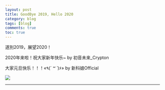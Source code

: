 ```yaml
---
layout: post
title: GoodBye 2019, Hello 2020
category: blog
tags: [blog]
comments: true
toc: true
---
```


道別2019，展望2020！

2020年来啦！祝大家新年快乐~ by 初音未来_Crypton

大家元旦快乐！！！«٩(*´ ꒳ `*)۶» by 新科娘Official

![](https://www.hauchenglee.com/assets/images/blog/bilibili_451066708_01.jpg)

---